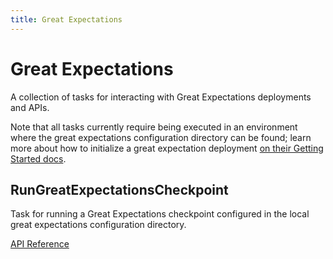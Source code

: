 ```yaml
---
title: Great Expectations
---
```


# Great Expectations

A collection of tasks for interacting with Great Expectations deployments and APIs.

Note that all tasks currently require being executed in an environment where the great expectations configuration directory can be found; 
learn more about how to initialize a great expectation deployment [on their Getting Started docs](https://docs.greatexpectations.io/en/latest/guides/tutorials/getting_started.html).

## RunGreatExpectationsCheckpoint <Badge text="task"/>

Task for running a Great Expectations checkpoint configured in the local great expectations configuration directory.

[API Reference](/api/latest/tasks/great_expectations.html#prefect-tasks-great_expectations-checkpoint-rungreatexpectationscheckpoint)

